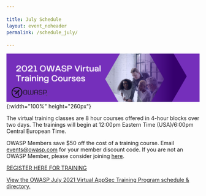 ```yaml
---

title: July Schedule
layout: event_noheader
permalink: /schedule_july/

---
```


![Schedule Header Image](/assets/images/scheduleheader2021Training.png){:width="100%" height="260px"}

The virtual training classes are 8 hour courses offered in 4-hour blocks over two days. The trainings will begin at 12:00pm Eastern Time (USA)/6:00pm Central European Time. 

OWASP Members save $50 off the cost of a training course. Email events@owasp.com for your member discount code. If you are not an OWASP Member, please consider joining [here](https://owasp.org/membership/).

[REGISTER HERE FOR TRAINING](https://www.eventbrite.com/e/owasp-2021-virtual-appsec-training-july-tickets-150799640785)

<a id="sched-embed" href="//owaspjuly2021virtualappsect.sched.com/list/descriptions/">View the OWASP July 2021 Virtual AppSec Training Program schedule &amp; directory.</a><script type="text/javascript" src="//owaspjuly2021virtualappsect.sched.com/js/embed.js"></script>
